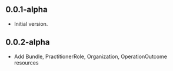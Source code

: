 ## 0.0.1-alpha
- Initial version.

## 0.0.2-alpha
- Add Bundle, PractitionerRole, Organization, OperationOutcome resources